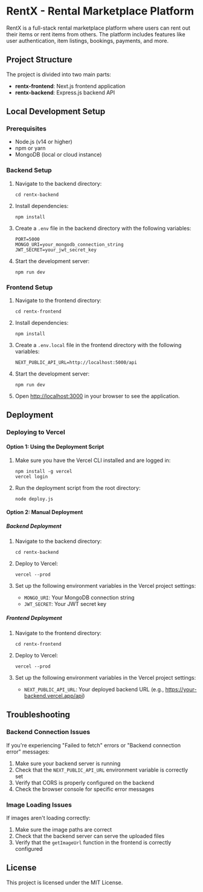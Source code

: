 # RentX - Rental Marketplace Platform

RentX is a full-stack rental marketplace platform where users can rent out their items or rent items from others. The platform includes features like user authentication, item listings, bookings, payments, and more.

## Project Structure

The project is divided into two main parts:

- **rentx-frontend**: Next.js frontend application
- **rentx-backend**: Express.js backend API

## Local Development Setup

### Prerequisites

- Node.js (v14 or higher)
- npm or yarn
- MongoDB (local or cloud instance)

### Backend Setup

1. Navigate to the backend directory:
   ```
   cd rentx-backend
   ```

2. Install dependencies:
   ```
   npm install
   ```

3. Create a `.env` file in the backend directory with the following variables:
   ```
   PORT=5000
   MONGO_URI=your_mongodb_connection_string
   JWT_SECRET=your_jwt_secret_key
   ```

4. Start the development server:
   ```
   npm run dev
   ```

### Frontend Setup

1. Navigate to the frontend directory:
   ```
   cd rentx-frontend
   ```

2. Install dependencies:
   ```
   npm install
   ```

3. Create a `.env.local` file in the frontend directory with the following variables:
   ```
   NEXT_PUBLIC_API_URL=http://localhost:5000/api
   ```

4. Start the development server:
   ```
   npm run dev
   ```

5. Open [http://localhost:3000](http://localhost:3000) in your browser to see the application.

## Deployment

### Deploying to Vercel

#### Option 1: Using the Deployment Script

1. Make sure you have the Vercel CLI installed and are logged in:
   ```
   npm install -g vercel
   vercel login
   ```

2. Run the deployment script from the root directory:
   ```
   node deploy.js
   ```

#### Option 2: Manual Deployment

##### Backend Deployment

1. Navigate to the backend directory:
   ```
   cd rentx-backend
   ```

2. Deploy to Vercel:
   ```
   vercel --prod
   ```

3. Set up the following environment variables in the Vercel project settings:
   - `MONGO_URI`: Your MongoDB connection string
   - `JWT_SECRET`: Your JWT secret key

##### Frontend Deployment

1. Navigate to the frontend directory:
   ```
   cd rentx-frontend
   ```

2. Deploy to Vercel:
   ```
   vercel --prod
   ```

3. Set up the following environment variables in the Vercel project settings:
   - `NEXT_PUBLIC_API_URL`: Your deployed backend URL (e.g., https://your-backend.vercel.app/api)

## Troubleshooting

### Backend Connection Issues

If you're experiencing "Failed to fetch" errors or "Backend connection error" messages:

1. Make sure your backend server is running
2. Check that the `NEXT_PUBLIC_API_URL` environment variable is correctly set
3. Verify that CORS is properly configured on the backend
4. Check the browser console for specific error messages

### Image Loading Issues

If images aren't loading correctly:

1. Make sure the image paths are correct
2. Check that the backend server can serve the uploaded files
3. Verify that the `getImageUrl` function in the frontend is correctly configured

## License

This project is licensed under the MIT License. 